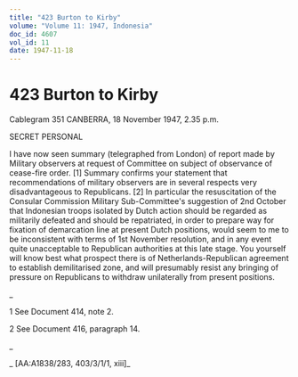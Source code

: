 ```yaml
---
title: "423 Burton to Kirby"
volume: "Volume 11: 1947, Indonesia"
doc_id: 4607
vol_id: 11
date: 1947-11-18
---
```


# 423 Burton to Kirby

Cablegram 351 CANBERRA, 18 November 1947, 2.35 p.m.

SECRET PERSONAL

I have now seen summary (telegraphed from London) of report made by Military observers at request of Committee on subject of observance of cease-fire order. [1] Summary confirms your statement that recommendations of military observers are in several respects very disadvantageous to Republicans. [2] In particular the resuscitation of the Consular Commission Military Sub-Committee's suggestion of 2nd October that Indonesian troops isolated by Dutch action should be regarded as militarily defeated and should be repatriated, in order to prepare way for fixation of demarcation line at present Dutch positions, would seem to me to be inconsistent with terms of 1st November resolution, and in any event quite unacceptable to Republican authorities at this late stage. You yourself will know best what prospect there is of Netherlands-Republican agreement to establish demilitarised zone, and will presumably resist any bringing of pressure on Republicans to withdraw unilaterally from present positions.

_

1 See Document 414, note 2.

2 See Document 416, paragraph 14.

_

_ [AA:A1838/283, 403/3/1/1, xiii]_
